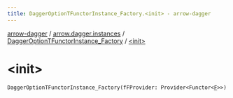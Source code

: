```yaml
---
title: DaggerOptionTFunctorInstance_Factory.<init> - arrow-dagger
---
```


[arrow-dagger](../../index.html) / [arrow.dagger.instances](../index.html) / [DaggerOptionTFunctorInstance_Factory](index.html) / [&lt;init&gt;](./-init-.html)

# &lt;init&gt;

`DaggerOptionTFunctorInstance_Factory(fFProvider: Provider<Functor<`[`F`](index.html#F)`>>)`